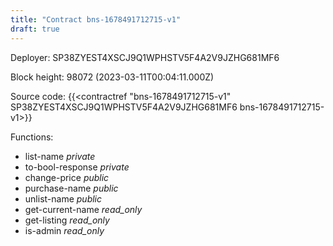 ```yaml
---
title: "Contract bns-1678491712715-v1"
draft: true
---
```

Deployer: SP38ZYEST4XSCJ9Q1WPHSTV5F4A2V9JZHG681MF6


 



Block height: 98072 (2023-03-11T00:04:11.000Z)

Source code: {{<contractref "bns-1678491712715-v1" SP38ZYEST4XSCJ9Q1WPHSTV5F4A2V9JZHG681MF6 bns-1678491712715-v1>}}

Functions:

* list-name _private_
* to-bool-response _private_
* change-price _public_
* purchase-name _public_
* unlist-name _public_
* get-current-name _read_only_
* get-listing _read_only_
* is-admin _read_only_
